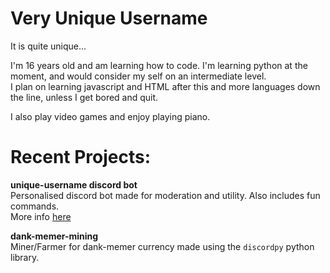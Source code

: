 # Very Unique Username
It is quite unique...

I'm 16 years old and am learning how to code. I'm learning python at the moment, and would consider my self on an intermediate level. </br>
I plan on learning javascript and HTML after this and more languages down the line, unless I get bored and quit.

I also play video games and enjoy playing piano.

# Recent Projects:
**__unique-username discord bot__**</br>
Personalised discord bot made for moderation and utility. Also includes fun commands.</br>
More info [here](https://github.com/very-unique-username/unique-username-discord/blob/master/README.md)

**__dank-memer-mining__**</br>
Miner/Farmer for dank-memer currency made using the `discordpy` python library.
